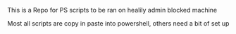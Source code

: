 This is a Repo for PS scripts to be ran on healily admin blocked machine

Most all scripts are copy in paste into powershell, others need a bit of set up
